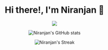 <h1 align='center'>
Hi there!, I'm Niranjan 👋
</h1>
<p align="center">
<img src="https://komarev.com/ghpvc/?username=Q-Niranjan&abbreviated=true"/> <br>

</p>
<p align="center">
    <img src="https://github-readme-stats.vercel.app/api?username=Q-Niranjan&show_icons=true&bg_color=00000000" alt="Niranjan's GitHub stats" />
</p>

<p align="center">
    <img src="https://github-readme-streak-stats.herokuapp.com/?user=Q-Niranjan&theme=transparent&hide&border=true" alt="Niranjan's Streak" />
</p>
